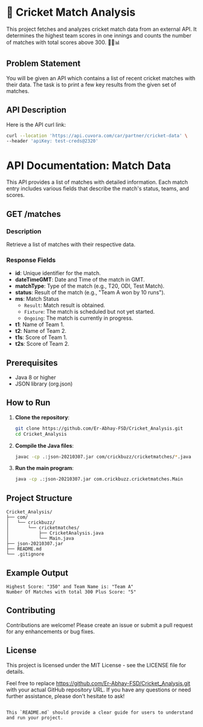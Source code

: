 # 🏏 Cricket Match Analysis

This project fetches and analyzes cricket match data from an external API. It determines the highest team scores in one innings and counts the number of matches with total scores above 300. 🚀🌐📊

## Problem Statement

You will be given an API which contains a list of recent cricket matches with their data. The task is to print a few key results from the given set of matches.

## API Description

Here is the API curl link:

```bash
curl --location 'https://api.cuvora.com/car/partner/cricket-data' \
--header 'apiKey: test-creds@2320'
```

# API Documentation: Match Data

This API provides a list of matches with detailed information. Each match entry includes various fields that describe the match's status, teams, and scores.

## GET /matches

### Description

Retrieve a list of matches with their respective data.

### Response Fields

- **id**: Unique identifier for the match.
- **dateTimeGMT**: Date and Time of the match in GMT.
- **matchType**: Type of the match (e.g., T20, ODI, Test Match).
- **status**: Result of the match (e.g., "Team A won by 10 runs").
- **ms**: Match Status
  - `Result`: Match result is obtained.
  - `Fixture`: The match is scheduled but not yet started.
  - `Ongoing`: The match is currently in progress.
- **t1**: Name of Team 1.
- **t2**: Name of Team 2.
- **t1s**: Score of Team 1.
- **t2s**: Score of Team 2.

## Prerequisites

- Java 8 or higher
- JSON library (org.json)

## How to Run

1. **Clone the repository**:

    ```bash
    git clone https://github.com/Er-Abhay-FSD/Cricket_Analysis.git
    cd Cricket_Analysis
    ```

2. **Compile the Java files**:

    ```bash
    javac -cp .:json-20210307.jar com/crickbuzz/cricketmatches/*.java
    ```

3. **Run the main program**:

    ```bash
    java -cp .:json-20210307.jar com.crickbuzz.cricketmatches.Main
    ```

## Project Structure

```plaintext
Cricket_Analysis/
├── com/
│   └── crickbuzz/
│       └── cricketmatches/
│           ├── CricketAnalysis.java
│           └── Main.java
├── json-20210307.jar
├── README.md
└── .gitignore
```

## Example Output

```plaintext
Highest Score: "350" and Team Name is: "Team A"
Number Of Matches with total 300 Plus Score: "5"
```
## Contributing
Contributions are welcome! Please create an issue or submit a pull request for any enhancements or bug fixes.

## License
This project is licensed under the MIT License - see the LICENSE file for details.

Feel free to replace https://github.com/Er-Abhay-FSD/Cricket_Analysis.git with your actual GitHub repository URL. If you have any questions or need further assistance, please don't hesitate to ask!

```plaintext

This `README.md` should provide a clear guide for users to understand and run your project.

```
